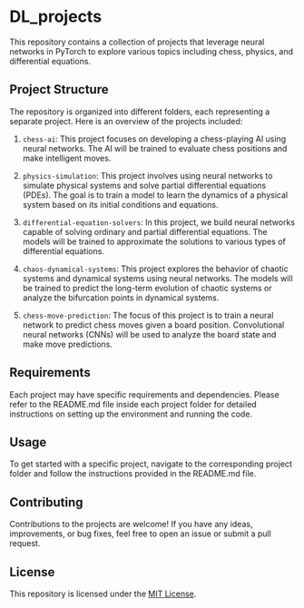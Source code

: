 # DL_projects

This repository contains a collection of projects that leverage neural networks in PyTorch to explore various topics including chess, physics, and differential equations.

## Project Structure

The repository is organized into different folders, each representing a separate project. Here is an overview of the projects included:

1. `chess-ai`: This project focuses on developing a chess-playing AI using neural networks. The AI will be trained to evaluate chess positions and make intelligent moves.

2. `physics-simulation`: This project involves using neural networks to simulate physical systems and solve partial differential equations (PDEs). The goal is to train a model to learn the dynamics of a physical system based on its initial conditions and equations.

3. `differential-equation-solvers`: In this project, we build neural networks capable of solving ordinary and partial differential equations. The models will be trained to approximate the solutions to various types of differential equations.

4. `chaos-dynamical-systems`: This project explores the behavior of chaotic systems and dynamical systems using neural networks. The models will be trained to predict the long-term evolution of chaotic systems or analyze the bifurcation points in dynamical systems.

5. `chess-move-prediction`: The focus of this project is to train a neural network to predict chess moves given a board position. Convolutional neural networks (CNNs) will be used to analyze the board state and make move predictions.

## Requirements

Each project may have specific requirements and dependencies. Please refer to the README.md file inside each project folder for detailed instructions on setting up the environment and running the code.

## Usage

To get started with a specific project, navigate to the corresponding project folder and follow the instructions provided in the README.md file.

## Contributing

Contributions to the projects are welcome! If you have any ideas, improvements, or bug fixes, feel free to open an issue or submit a pull request.

## License

This repository is licensed under the [MIT License](LICENSE).

